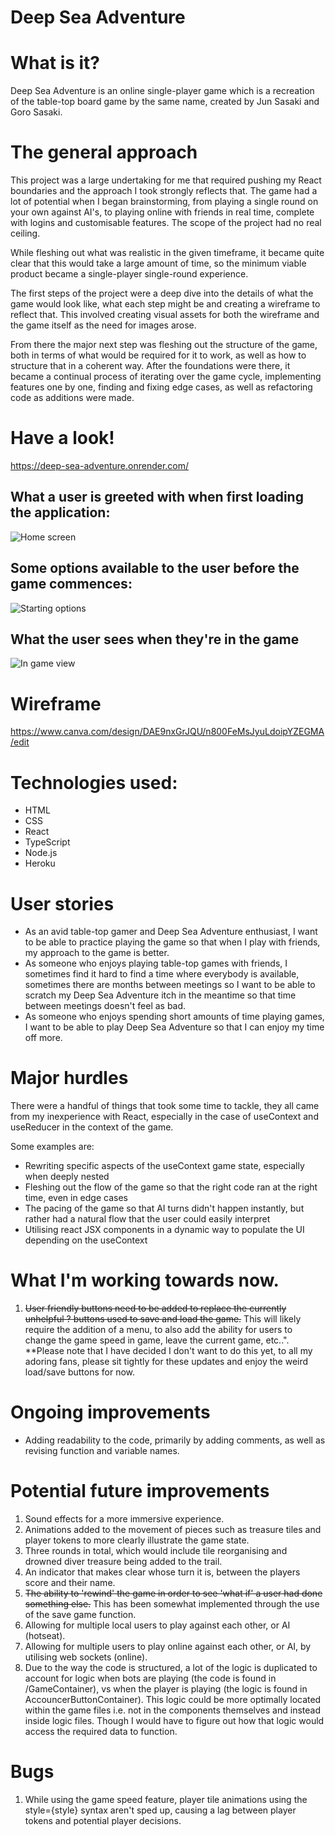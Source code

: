 # Deep Sea Adventure

# What is it?

Deep Sea Adventure is an online single-player game which is a recreation of the table-top board game by the same name, created by Jun Sasaki and Goro Sasaki.

# The general approach

This project was a large undertaking for me that required pushing my React boundaries and the approach I took strongly reflects that. The game had a lot of potential when I began brainstorming, from playing a single round on your own against AI's, to playing online with friends in real time, complete with logins and customisable features. The scope of the project had no real ceiling.

While fleshing out what was realistic in the given timeframe, it became quite clear that this would take a large amount of time, so the minimum viable product became a single-player single-round experience.

The first steps of the project were a deep dive into the details of what the game would look like, what each step might be and creating a wireframe to reflect that. This involved creating visual assets for both the wireframe and the game itself as the need for images arose.

From there the major next step was fleshing out the structure of the game, both in terms of what would be required for it to work, as well as how to structure that in a coherent way. After the foundations were there, it became a continual process of iterating over the game cycle, implementing features one by one, finding and fixing edge cases, as well as refactoring code as additions were made.

# Have a look!

https://deep-sea-adventure.onrender.com/

## What a user is greeted with when first loading the application:

![Home screen](https://i.imgur.com/g65mKLw.png 'Home screen')

## Some options available to the user before the game commences:

![Starting options](https://i.imgur.com/RqQtF24.png 'Starting options')

## What the user sees when they're in the game

![In game view](https://i.imgur.com/GZBoYtx.png 'In game view')

# Wireframe

https://www.canva.com/design/DAE9nxGrJQU/n800FeMsJyuLdoipYZEGMA/edit

# Technologies used:

-   HTML
-   CSS
-   React
-   TypeScript
-   Node.js
-   Heroku

# User stories

-   As an avid table-top gamer and Deep Sea Adventure enthusiast, I want to be able to practice playing the game so that when I play with friends, my approach to the game is better.
-   As someone who enjoys playing table-top games with friends, I sometimes find it hard to find a time where everybody is available, sometimes there are months between meetings so I want to be able to scratch my Deep Sea Adventure itch in the meantime so that time between meetings doesn't feel as bad.
-   As someone who enjoys spending short amounts of time playing games, I want to be able to play Deep Sea Adventure so that I can enjoy my time off more.

# Major hurdles

There were a handful of things that took some time to tackle, they all came from my inexperience with React, especially in the case of useContext and useReducer in the context of the game.

Some examples are:

-   Rewriting specific aspects of the useContext game state, especially when deeply nested
-   Fleshing out the flow of the game so that the right code ran at the right time, even in edge cases
-   The pacing of the game so that AI turns didn't happen instantly, but rather had a natural flow that the user could easily interpret
-   Utilising react JSX components in a dynamic way to populate the UI depending on the useContext

# What I'm working towards now.
1. ~~User friendly buttons need to be added to replace the currently unhelpful ? buttons used to save and load the game.~~ This will likely require the addition of a menu, to also add the ability for users to change the game speed in game, leave the current game, etc..". **Please note that I have decided I don't want to do this yet, to all my adoring fans, please sit tightly for these updates and enjoy the weird load/save buttons for now.

# Ongoing improvements

-   Adding readability to the code, primarily by adding comments, as well as revising function and variable names. 

# Potential future improvements

1. Sound effects for a more immersive experience.
1. Animations added to the movement of pieces such as treasure tiles and player tokens to more clearly illustrate the game state.
1. Three rounds in total, which would include tile reorganising and drowned diver treasure being added to the trail.
1. An indicator that makes clear whose turn it is, between the players score and their name.
1. ~~The ability to 'rewind' the game in order to see 'what if' a user had done something else.~~ This has been somewhat implemented through the use of the save game function. 
1. Allowing for multiple local users to play against each other, or AI (hotseat).
1. Allowing for multiple users to play online against each other, or AI, by utilising web sockets (online).
1. Due to the way the code is structured, a lot of the logic is duplicated to account for logic when bots are playing (the code is found in /GameContainer), vs when the player is playing (the logic is found in AccouncerButtonContainer). This logic could be more optimally located within the game files i.e. not in the components themselves and instead inside logic files. Though I would have to figure out how that logic would access the required data to function. 

# Bugs

1. While using the game speed feature, player tile animations using the style={style} syntax aren't sped up, causing a lag between player tokens and potential player decisions. 